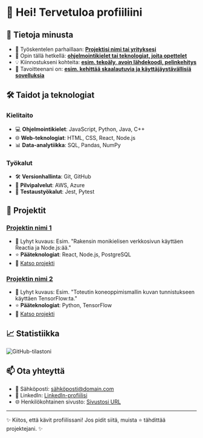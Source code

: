 # 👋 Hei! Tervetuloa profiiliini

## 🌟 Tietoja minusta

- 🔭 Työskentelen parhaillaan: **[Projektisi nimi tai yrityksesi](#)**
- 🌱 Opin tällä hetkellä: **[ohjelmointikielet tai teknologiat, joita opettelet](#)**
- 💡 Kiinnostukseni kohteita: **[esim. tekoäly, avoin lähdekoodi, pelinkehitys](#)**
- 🎯 Tavoitteenani on: **[esim. kehittää skaalautuvia ja käyttäjäystävällisiä sovelluksia](#)**

## 🛠️ Taidot ja teknologiat

### Kielitaito
- 💻 **Ohjelmointikielet**: JavaScript, Python, Java, C++
- 🌐 **Web-teknologiat**: HTML, CSS, React, Node.js
- 📊 **Data-analytiikka**: SQL, Pandas, NumPy

### Työkalut
- 🛠️ **Versionhallinta**: Git, GitHub
- 🚀 **Pilvipalvelut**: AWS, Azure
- 🧪 **Testaustyökalut**: Jest, Pytest

## 🚀 Projektit

### [Projektin nimi 1](#)
- 📝 Lyhyt kuvaus: Esim. "Rakensin monikielisen verkkosivun käyttäen Reactia ja Node.js:ää."
- ⭐ **Pääteknologiat**: React, Node.js, PostgreSQL
- 🔗 [Katso projekti](#)

### [Projektin nimi 2](#)
- 📝 Lyhyt kuvaus: Esim. "Toteutin koneoppimismallin kuvan tunnistukseen käyttäen TensorFlow:ta."
- ⭐ **Pääteknologiat**: Python, TensorFlow
- 🔗 [Katso projekti](#)

## 📈 Statistiikka

![GitHub-tilastoni](https://github-readme-stats.vercel.app/api?username=USERNAME&show_icons=true&theme=radical)

## 📫 Ota yhteyttä

- 📧 Sähköposti: [sähköposti@domain.com](mailto:sähköposti@domain.com)
- 💼 LinkedIn: [LinkedIn-profiilisi](#)
- 🌐 Henkilökohtainen sivusto: [Sivustosi URL](#)

---

✨ Kiitos, että kävit profiilissani! Jos pidit siitä, muista ⭐ tähdittää projektejani. ✨
